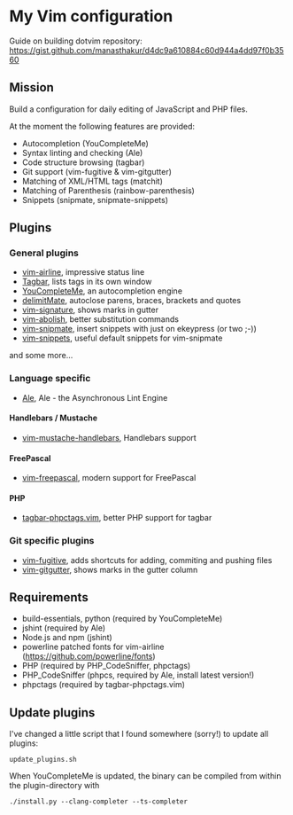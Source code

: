 # My Vim configuration

Guide on building dotvim repository: https://gist.github.com/manasthakur/d4dc9a610884c60d944a4dd97f0b3560

## Mission
Build a configuration for daily editing of JavaScript and PHP files.

At the moment the following features are provided:

- Autocompletion (YouCompleteMe)
- Syntax linting and checking (Ale)
- Code structure browsing (tagbar)
- Git support (vim-fugitive & vim-gitgutter)
- Matching of XML/HTML tags (matchit)
- Matching of Parenthesis (rainbow-parenthesis)
- Snippets (snipmate, snipmate-snippets)

## Plugins
### General plugins
- [vim-airline](https://github.com/vim-airline/vim-airline), impressive status line
- [Tagbar](https://github.com/majutsushi/tagbar), lists tags in its own window
- [YouCompleteMe](https://github.com/Valloric/YouCompleteMe), an autocompletion engine
- [delimitMate](https://github.com/Raimondi/delimitMate), autoclose parens, braces, brackets and quotes
- [vim-signature](https://github.com/kshenoy/vim-signature), shows marks in gutter
- [vim-abolish](https://github.com/tpope/tpope-vim-abolish.git), better substitution commands
- [vim-snipmate](https://github.com/garbas/vim-snipmate), insert snippets with just on ekeypress (or two ;-))
- [vim-snippets](https://github.com/honza/vim-snippets), useful default snippets for vim-snipmate

and some more...

### Language specific
- [Ale](https://github.com/w0rp/ale), Ale - the Asynchronous Lint Engine

#### Handlebars / Mustache
- [vim-mustache-handlebars](https://github.com/mustache/vim-mustache-handlebars), Handlebars support

#### FreePascal
- [vim-freepascal](https://github.com/boeckmann/vim-freepascal), modern support for FreePascal

#### PHP
- [tagbar-phpctags.vim](https://github.com/vim-php/tagbar-phpctags.vim), better PHP support for tagbar

### Git specific plugins
- [vim-fugitive](https://github.com/tpope/vim-fugitive), adds shortcuts for adding, commiting and pushing files
- [vim-gitgutter](https://github.com/airblade/vim-gitgutter), shows marks in the gutter column

## Requirements
- build-essentials, python (required by YouCompleteMe)
- jshint (required by Ale)
- Node.js and npm (jshint)
- powerline patched fonts for vim-airline (https://github.com/powerline/fonts)
- PHP (required by PHP_CodeSniffer, phpctags)
- PHP_CodeSniffer (phpcs, required by Ale, install latest version!)
- phpctags (required by tagbar-phpctags.vim)

## Update plugins
I've changed a little script that I found somewhere (sorry!) to update all plugins:
    
    update_plugins.sh

When YouCompleteMe is updated, the binary can be compiled from within the plugin-directory with

    ./install.py --clang-completer --ts-completer

